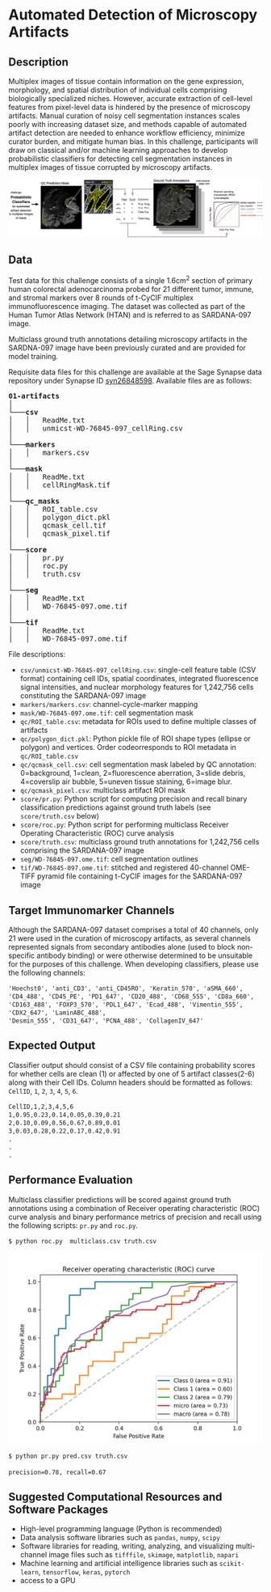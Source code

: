 # Automated Detection of Microscopy Artifacts

## Description
Multiplex images of tissue contain information on the gene expression, morphology, and spatial distribution of individual cells comprising biologically specialized niches. However, accurate extraction of cell-level features from pixel-level data is hindered by the presence of microscopy artifacts. Manual curation of noisy cell segmentation instances scales poorly with increasing dataset size, and methods capable of automated artifact detection are needed to enhance workflow efficiency, minimize curator burden, and mitigate human bias. In this challenge, participants will draw on classical and/or machine learning approaches to develop probabilistic classifiers for detecting cell segmentation instances in multiplex images of tissue corrupted by microscopy artifacts.

![](schematic.png)

## Data
Test data for this challenge consists of a single 1.6cm<sup>2</sup> section of primary human colorectal adenocarcinoma probed for 21 different tumor, immune, and stromal markers over 8 rounds of t-CyCIF multiplex immunofluorescence imaging. The dataset was collected as part of the Human Tumor Atlas Network (HTAN) and is referred to as SARDANA-097 image.

Multiclass ground truth annotations detailing microscopy artifacts in the SARDNA-097 image have been previously curated and are provided for model training.

Requisite data files for this challenge are available at the Sage Synapse data repository under Synapse ID [syn26848598](https://www.synapse.org/#!Synapse:syn26848598). Available files are as follows:

<pre>
<b>01-artifacts</b>  
│
└───<b>csv</b>
│   │   ReadMe.txt
│   │   unmicst-WD-76845-097_cellRing.csv
│
└───<b>markers</b>
│   │   markers.csv
│
└───<b>mask</b>
│   │   ReadMe.txt
│   │   cellRingMask.tif
│
└───<b>qc_masks</b>
│   │   ROI_table.csv
│   │   polygon_dict.pkl
│   │   qcmask_cell.tif
│   │   qcmask_pixel.tif
│
└───<b>score</b>
│   │   pr.py
│   │   roc.py
│   │   truth.csv
│
└───<b>seg</b>
│   │   ReadMe.txt
│   │   WD-76845-097.ome.tif
│
└───<b>tif</b>
│   │   ReadMe.txt
│   │   WD-76845-097.ome.tif
</pre>

File descriptions:
* `csv/unmicst-WD-76845-097_cellRing.csv`: single-cell feature table (CSV format) containing cell IDs, spatial coordinates, integrated fluorescence signal intensities, and nuclear morphology features for 1,242,756 cells constituting the SARDANA-097 image
* `markers/markers.csv`: channel-cycle-marker mapping
* `mask/WD-76845-097.ome.tif`: cell segmentation mask
* `qc/ROI_table.csv`: metadata for ROIs used to define multiple classes of artifacts
* `qc/polygon_dict.pkl`: Python pickle file of ROI shape types (ellipse or polygon) and vertices. Order codeorresponds to ROI metadata in `qc/ROI_table.csv`
* `qc/qcmask_cell.csv`: cell segmentation mask labeled by QC annotation: 0=background, 1=clean, 2=fluorescence aberration, 3=slide debris, 4=coverslip air bubble, 5=uneven tissue staining, 6=image blur.  
* `qc/qcmask_pixel.csv`: multiclass artifact ROI mask
* `score/pr.py`: Python script for computing precision and recall binary classification predictions against ground truth labels (see `score/truth.csv` below)
* `score/roc.py`: Python script for performing multiclass Receiver Operating Characteristic (ROC) curve analysis
* `score/truth.csv`: multiclass ground truth annotations for 1,242,756 cells comprising the SARDANA-097 image
* `seg/WD-76845-097.ome.tif`: cell segmentation outlines
* `tif/WD-76845-097.ome.tif`: stitched and registered 40-channel OME-TIFF pyramid file containing t-CyCIF images for the SARDANA-097 image

## Target Immunomarker Channels
Although the SARDANA-097 dataset comprises a total of 40 channels, only 21 were used in the curation of microscopy artifacts, as several channels represented signals from secondary antibodies alone (used to block non-specific antibody binding) or were otherwise determined to be unsuitable for the purposes of this challenge. When developing classifiers, please use the following channels:

```
'Hoechst0', 'anti_CD3', 'anti_CD45RO', 'Keratin_570', 'aSMA_660', 'CD4_488', 'CD45_PE', 'PD1_647', 'CD20_488', 'CD68_555', 'CD8a_660', 'CD163_488', 'FOXP3_570', 'PDL1_647', 'Ecad_488', 'Vimentin_555', 'CDX2_647', 'LaminABC_488',
'Desmin_555', 'CD31_647', 'PCNA_488', 'CollagenIV_647'
```

## Expected Output
Classifier output should consist of a CSV file containing probability scores for whether cells are clean (1) or affected by one of 5 artifact classes(2-6) along with their Cell IDs. Column headers should be formatted as follows: `CellID`, `1`, `2`, `3`, `4`, `5`, `6`.

```
CellID,1,2,3,4,5,6
1,0.95,0.23,0.14,0.05,0.39,0.21
2,0.10,0.09,0.56,0.67,0.89,0.01
3,0.03,0.28,0.22,0.17,0.42,0.91
.
.
.
```

## Performance Evaluation
Multiclass classifier predictions will be scored against ground truth annotations using a combination of Receiver operating characteristic (ROC) curve analysis and binary performance metrics of precision and recall using the following scripts: `pr.py` and `roc.py`.

```
$ python roc.py  multiclass.csv truth.csv
```

![](roc.png)

```
$ python pr.py pred.csv truth.csv

precision=0.78, recall=0.67
```

## Suggested Computational Resources and Software Packages
* High-level programming language (Python is recommended)
* Data analysis software libraries such as `pandas`, `numpy`, `scipy`
* Software libraries for reading, writing, analyzing, and visualizing multi-channel image files such as `tifffile`, `skimage`, `matplotlib`, `napari`
* Machine learning and artificial intelligence libraries such as `scikit-learn`, `tensorflow`, `keras`, `pytorch`
* access to a GPU
